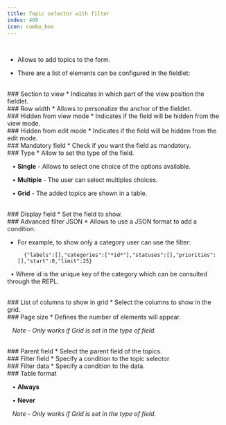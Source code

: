```yaml
---
title: Topic selector with filter
index: 400
icon: combo_box
---
```

    
<br />

* Allows to add topics to the form.

* There are a list of elements can be configured in the fieldlet:

<br />
### Section to view
* Indicates in which part of the view position the fieldlet.

<br />
### Row width
* Allows to personalize the anchor of the fieldlet.

<br />
### Hidden from view mode
* Indicates if the field will be hidden from the view mode.

<br />
### Hidden from edit mode
* Indicates if the field will be hidden from the edit mode.

<br />
### Mandatory field
* Check if you want the field as mandatory.

<br />
### Type
* Allow to set the type of the field.

&nbsp; &nbsp;• **Single** - Allows to select one choice of the options available. <br />

&nbsp; &nbsp;• **Multiple** - The user can select multiples choices. <br />

&nbsp; &nbsp;• **Grid** - The added topics are shown in a table.


<br />
### Display field
* Set the field to show.

<br />
### Advanced filter JSON
* Allows to use a JSON format to add a condition. 

* For example, to show only a category user can use the filter:

            
        {"labels":[],"categories":["*id*"],"statuses":[],"priorities":[],"start":0,"limit":25} 


&nbsp;&nbsp;• Where id is the unique key of the category which can be consulted through the REPL.

<br />
### List of columns to show in grid
* Select the columns to show in the grid.

<br />
### Page size
* Defines the number of elements will appear.

&nbsp;&nbsp; *Note - Only works if Grid is set in the type of field.*

<br />
### Parent field
* Select the parent field of the topics.

<br /> 
### Filter field
* Specify a condition to the topic selector


<br />
### Filter data
* Specify a condition to the data.

<br />
### Table format

&nbsp; &nbsp;• **Always** <br />

&nbsp; &nbsp;• **Never** <br />

&nbsp;&nbsp; *Note - Only works if Grid is set in the type of field.*
